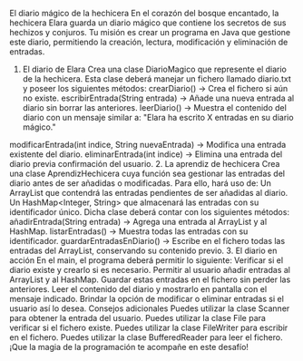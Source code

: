 El diario mágico de la hechicera
En el corazón del bosque encantado, la hechicera Elara guarda un diario mágico que contiene los secretos de sus hechizos y conjuros. Tu misión es crear un programa en Java que gestione este diario, permitiendo la creación, lectura, modificación y eliminación de entradas.
1. El diario de Elara
Crea una clase DiarioMagico que represente el diario de la hechicera. Esta clase deberá manejar un fichero llamado diario.txt y poseer los siguientes métodos:
crearDiario() → Crea el fichero si aún no existe.
escribirEntrada(String entrada) → Añade una nueva entrada al diario sin borrar las anteriores.
leerDiario() → Muestra el contenido del diario con un mensaje similar a:
"Elara ha escrito X entradas en su diario mágico."

modificarEntrada(int indice, String nuevaEntrada) → Modifica una entrada existente del diario.
eliminarEntrada(int indice) → Elimina una entrada del diario previa confirmación del usuario.
2. La aprendiz de hechicera
Crea una clase AprendizHechicera cuya función sea gestionar las entradas del diario antes de ser añadidas o modificadas. Para ello, hará uso de:
Un ArrayList que contendrá las entradas pendientes de ser añadidas al diario.
Un HashMap<Integer, String> que almacenará las entradas con su identificador único.
Dicha clase deberá contar con los siguientes métodos:
añadirEntrada(String entrada) → Agrega una entrada al ArrayList y al HashMap.
listarEntradas() → Muestra todas las entradas con su identificador.
guardarEntradasEnDiario() → Escribe en el fichero todas las entradas del ArrayList, conservando su contenido previo.
3. El diario en acción
En el main, el programa deberá permitir lo siguiente:
Verificar si el diario existe y crearlo si es necesario.
Permitir al usuario añadir entradas al ArrayList y al HashMap.
Guardar estas entradas en el fichero sin perder las anteriores.
Leer el contenido del diario y mostrarlo en pantalla con el mensaje indicado.
Brindar la opción de modificar o eliminar entradas si el usuario así lo desea.
Consejos adicionales
Puedes utilizar la clase Scanner para obtener la entrada del usuario.
Puedes utilizar la clase File para verificar si el fichero existe.
Puedes utilizar la clase FileWriter para escribir en el fichero.
Puedes utilizar la clase BufferedReader para leer el fichero.
¡Que la magia de la programación te acompañe en este desafío!
